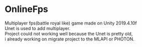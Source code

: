 # OnlineFps
Multiplayer fps(battle royal like) game made on Unity 2019.4.10f  
Unet is used to add multiplayer.  
Project could not working well because the Unet is pretty old,  
i already working on migrate project to the MLAPI or PHOTON.
